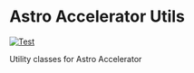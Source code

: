 # Astro Accelerator Utils

[![Test](https://github.com/Steve-Fenton/astro-accelerator-utils/actions/workflows/build-astro.yml/badge.svg)](https://github.com/Steve-Fenton/astro-accelerator-utils/actions/workflows/build-astro.yml)

Utility classes for Astro Accelerator

